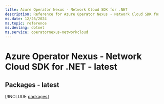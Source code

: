 ```yaml
---
title: Azure Operator Nexus - Network Cloud SDK for .NET
description: Reference for Azure Operator Nexus - Network Cloud SDK for .NET
ms.date: 12/26/2024
ms.topic: reference
ms.devlang: dotnet
ms.service: operatornexus-networkcloud
---
```

# Azure Operator Nexus - Network Cloud SDK for .NET - latest
## Packages - latest
[!INCLUDE [packages](operator-nexus---network-cloud-index.md)]